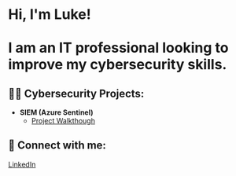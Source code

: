 <h1>Hi, I'm Luke! <br/>

  
<br/> 
I am an IT professional looking to improve my cybersecurity skills.
<br/>

<h2>👨‍💻 Cybersecurity Projects:</h2>

- <b>SIEM (Azure Sentinel)</b>
  - [Project Walkthough](https://github.com/mcmnmy/SIEM)



<h2> 🤳 Connect with me:</h2>

[LinkedIn](https://www.linkedin.com/in/lukemcmenemy/)

